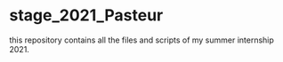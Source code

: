 # stage_2021_Pasteur
this repository contains all the files and scripts of my summer internship 2021.
